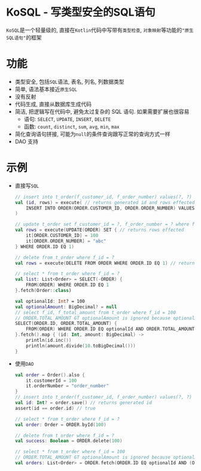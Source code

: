 # KoSQL - 写类型安全的SQL语句

`KoSQL`是一个轻量级的, 直接在`Kotlin`代码中写带有`类型检查`, `对象映射`等功能的`"原生SQL语句"`的框架

# 功能

* 类型安全, 包括`SQL`语法, 表名, 列名, 列数据类型
* 简单, 语法基本接近`原生SQL`
* 没有反射
* 代码生成, 直接从数据库生成代码
* 简洁, 把逻辑写在代码中, 避免太过复杂的 SQL 语句. 如果需要扩展也很容易
    * 语句: `SELECT`, `UPDATE`, `INSERT`, `DELETE`
    * 函数: `count`, `distinct`, `sum`, `avg`, `min`, `max`
* 简化查询语句拼接, 可能为`null`的条件查询跟写正常的查询方式一样
* DAO 支持

# 示例

* 直接写`SQL`

    ```kotlin
    // insert into t_order(f_customer_id, f_order_number) values(?, ?)
    val (id, rows) = execute( // returns generated id and rows effected
        INSERT INTO ORDER(ORDER.CUSTOMER_ID, ORDER.ORDER_NUMBER) VALUES V(100, "order_number")
    )

    // update t_order set f_customer_id = ?, f_order_number = ? where f_id = ?
    val rows = execute(UPDATE(ORDER) SET { // returns rows effected
        it[ORDER.CUSTOMER_ID] = 100
        it[ORDER.ORDER_NUMBER] = "abc"
    } WHERE ORDER.ID EQ 1)

    // delete from t_order where f_id = ?
    val rows = execute(DELETE FROM ORDER WHERE ORDER.ID EQ 1) // returns rows effected

    // select * from t_order where f_id = ?
    val list: List<Order> = SELECT(-ORDER) {
        FROM(ORDER) WHERE ORDER.ID EQ 1
    }.fetch(Order::class)

    val optionalId: Int? = 100
    val optionalAmount: BigDecimal? = null
    // select f_id, f_total_amount from t_order where f_id = 100
    // ORDER.TOTAL_AMOUNT GT optionalAmount is ignored because optionalAmount is null
    SELECT(ORDER.ID, ORDER.TOTAL_AMOUNT) {
        FROM(ORDER) WHERE ORDER.ID EQ optionalId AND ORDER.TOTAL_AMOUNT GT optionalAmount
    }.fetch().map { (id: Int, amount: BigDecimal) ->
        println(id.inc())
        println(amount.divide(10.toBigDecimal()))
    }
    ```

* 使用`DAO`

    ```kotlin
    val order = Order().also {
        it.customerId = 100
        it.orderNumber = "order_number"
    }
    // insert into t_order(f_customer_id, f_order_number) values(?, ?)
    val id: Int? = order.save() // returns generated id
    assert(id == order.id) // true

    // select * from t_order where f_id = ?
    val order: Order = ORDER.byId(100)

    // delete from t_order where f_id = ?
    val success: Boolean = ORDER.delete(100)

    // select * from t_order where f_id = 100
    // ORDER.TOTAL_AMOUNT GT optionalAmount is ignored because optionalAmount is null
    val orders: List<Order> = ORDER.fetch(ORDER.ID EQ optionalId AND (ORDER.TOTAL_AMOUNT GT optionalAmount))
    ```
